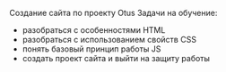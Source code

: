 Создание сайта по проекту Otus
Задачи на обучение:

- разобраться с особенностями HTML
- разобраться с использованием свойств CSS
- понять базовый принцип работы JS
- создать проект сайта и выйти на защиту работы
